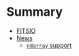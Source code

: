 # Summary

- [FITSIO](./index.md)
- [News](./news/index.md)
    - [`ndarray` support](./news/00-ndarray-support.md)
